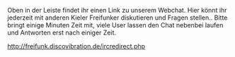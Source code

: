 Oben in der Leiste findet ihr einen Link zu unserem Webchat. Hier könnt ihr jederzeit mit anderen Kieler Freifunker diskutieren und Fragen stellen..
Bitte bringt einige Minuten Zeit mit, viele User lassen den Chat nebenbei laufen und Antworten erst nach einiger Zeit.

http://freifunk.discovibration.de/ircredirect.php
